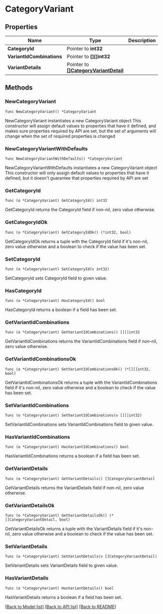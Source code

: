# CategoryVariant

## Properties

Name | Type | Description | Notes
------------ | ------------- | ------------- | -------------
**CategoryId** | Pointer to **int32** |  | [optional] 
**VariantIdCombinations** | Pointer to **[][]int32** |  | [optional] 
**VariantDetails** | Pointer to [**[]CategoryVariantDetail**](CategoryVariantDetail.md) |  | [optional] 

## Methods

### NewCategoryVariant

`func NewCategoryVariant() *CategoryVariant`

NewCategoryVariant instantiates a new CategoryVariant object
This constructor will assign default values to properties that have it defined,
and makes sure properties required by API are set, but the set of arguments
will change when the set of required properties is changed

### NewCategoryVariantWithDefaults

`func NewCategoryVariantWithDefaults() *CategoryVariant`

NewCategoryVariantWithDefaults instantiates a new CategoryVariant object
This constructor will only assign default values to properties that have it defined,
but it doesn't guarantee that properties required by API are set

### GetCategoryId

`func (o *CategoryVariant) GetCategoryId() int32`

GetCategoryId returns the CategoryId field if non-nil, zero value otherwise.

### GetCategoryIdOk

`func (o *CategoryVariant) GetCategoryIdOk() (*int32, bool)`

GetCategoryIdOk returns a tuple with the CategoryId field if it's non-nil, zero value otherwise
and a boolean to check if the value has been set.

### SetCategoryId

`func (o *CategoryVariant) SetCategoryId(v int32)`

SetCategoryId sets CategoryId field to given value.

### HasCategoryId

`func (o *CategoryVariant) HasCategoryId() bool`

HasCategoryId returns a boolean if a field has been set.

### GetVariantIdCombinations

`func (o *CategoryVariant) GetVariantIdCombinations() [][]int32`

GetVariantIdCombinations returns the VariantIdCombinations field if non-nil, zero value otherwise.

### GetVariantIdCombinationsOk

`func (o *CategoryVariant) GetVariantIdCombinationsOk() (*[][]int32, bool)`

GetVariantIdCombinationsOk returns a tuple with the VariantIdCombinations field if it's non-nil, zero value otherwise
and a boolean to check if the value has been set.

### SetVariantIdCombinations

`func (o *CategoryVariant) SetVariantIdCombinations(v [][]int32)`

SetVariantIdCombinations sets VariantIdCombinations field to given value.

### HasVariantIdCombinations

`func (o *CategoryVariant) HasVariantIdCombinations() bool`

HasVariantIdCombinations returns a boolean if a field has been set.

### GetVariantDetails

`func (o *CategoryVariant) GetVariantDetails() []CategoryVariantDetail`

GetVariantDetails returns the VariantDetails field if non-nil, zero value otherwise.

### GetVariantDetailsOk

`func (o *CategoryVariant) GetVariantDetailsOk() (*[]CategoryVariantDetail, bool)`

GetVariantDetailsOk returns a tuple with the VariantDetails field if it's non-nil, zero value otherwise
and a boolean to check if the value has been set.

### SetVariantDetails

`func (o *CategoryVariant) SetVariantDetails(v []CategoryVariantDetail)`

SetVariantDetails sets VariantDetails field to given value.

### HasVariantDetails

`func (o *CategoryVariant) HasVariantDetails() bool`

HasVariantDetails returns a boolean if a field has been set.


[[Back to Model list]](../README.md#documentation-for-models) [[Back to API list]](../README.md#documentation-for-api-endpoints) [[Back to README]](../README.md)


